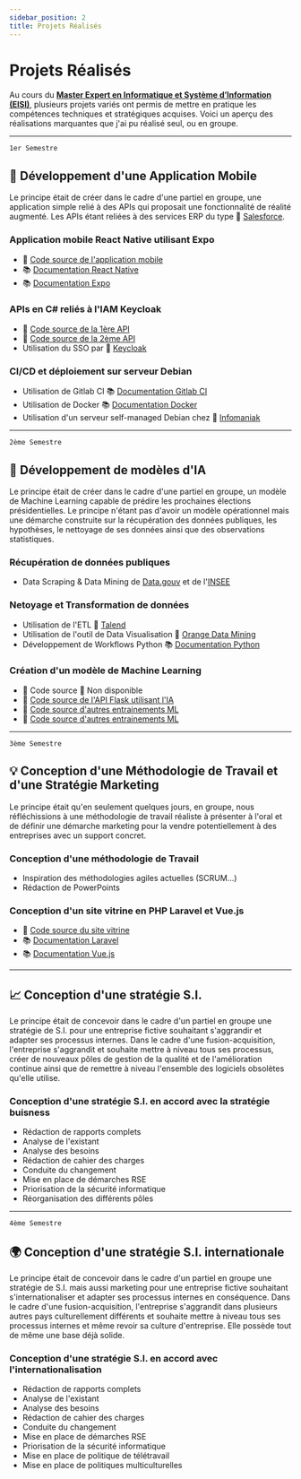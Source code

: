 ```yaml
---
sidebar_position: 2
title: Projets Réalisés
---
```


# Projets Réalisés

Au cours du **[Master Expert en Informatique et Système d’Information (EISI)](./index.md)**, plusieurs projets variés ont permis de mettre en pratique les compétences techniques et stratégiques acquises. Voici un aperçu des réalisations marquantes que j'ai pu réalisé seul, ou en groupe.

---

`1er Semestre`

## 📱 **Développement d'une Application Mobile**

Le principe était de créer dans le cadre d'une partiel en groupe, une application simple relié à des APIs qui proposait une fonctionnalité de réalité augmenté. Les APIs étant reliées à des services ERP du type 🌟 [Salesforce](https://www.salesforce.com/fr/).

### Application mobile React Native utilisant Expo

-   📁 [Code source de l'application mobile](https://gitlab.com/william-donnette/mspr1-mobile-app)
-   📚 [Documentation React Native](https://reactnative.dev/)
-   📚 [Documentation Expo](https://expo.dev/)

### APIs en C# reliés à l'IAM Keycloak

-   📁 [Code source de la 1ère API](https://gitlab.com/william-donnette/api-mspr)
-   📁 [Code source de la 2ème API](https://gitlab.com/william-donnette/mspr1-api-webshop)
-   Utilisation du SSO par 🌟 [Keycloak](https://www.keycloak.org/)

### CI/CD et déploiement sur serveur Debian

-   Utilisation de Gitlab CI 📚 [Documentation Gitlab CI](https://docs.gitlab.com/ee/ci/)
-   Utilisation de Docker 📚 [Documentation Docker](https://www.docker.com/)
-   Utilisation d'un serveur self-managed Debian chez 🌟 [Infomaniak](https://www.infomaniak.com/fr)

---

`2ème Semestre`

## 🤖 **Développement de modèles d'IA**

Le principe était de créer dans le cadre d'une partiel en groupe, un modèle de Machine Learning capable de prédire les prochaines élections présidentielles. Le principe n'étant pas d'avoir un modèle opérationnel mais une démarche construite sur la récupération des données publiques, les hypothèses, le nettoyage de ses données ainsi que des observations statistiques.

### Récupération de données publiques

-   Data Scraping & Data Mining de [Data.gouv](https://www.data.gouv.fr/fr/) et de l'[INSEE](https://www.insee.fr/fr/accueil)

### Netoyage et Transformation de données

-   Utilisation de l'ETL 🌟 [Talend](https://www.talend.com/fr/)
-   Utilisation de l'outil de Data Visualisation 🌟 [Orange Data Mining](https://orangedatamining.com/)
-   Développement de Workflows Python 📚 [Documentation Python](https://www.python.org/)

### Création d'un modèle de Machine Learning

-   📁 Code source 🚫 Non disponible
-   📁 [Code source de l'API Flask utilisant l'IA](https://gitlab.com/mspr2-big-data/mspr2-api-python)
-   📁 [Code source d'autres entrainements ML](https://colab.research.google.com/drive/118wWt86AgH0iVuVYtT0mpEgYxzpHk3YI?usp=sharing)
-   📁 [Code source d'autres entrainements ML](https://colab.research.google.com/drive/10R_LaG9Wc-4etv6G43pwkJw1oBbsqRqV?usp=sharing)

---

`3ème Semestre`

## 💡 **Conception d'une Méthodologie de Travail et d'une Stratégie Marketing**

Le principe était qu'en seulement quelques jours, en groupe, nous réfléchissions à une méthodologie de travail réaliste à présenter à l'oral et de définir une démarche marketing pour la vendre potentiellement à des entreprises avec un support concret.

### Conception d'une méthodologie de Travail

-   Inspiration des méthodologies agiles actuelles (SCRUM...)
-   Rédaction de PowerPoints

### Conception d'un site vitrine en PHP Laravel et Vue.js

-   📁 [Code source du site vitrine](https://github.com/william-donnette/preserva)
-   📚 [Documentation Laravel](https://laravel.com/)
-   📚 [Documentation Vue.js](https://vuejs.org/)

---

## 📈 **Conception d'une stratégie S.I.**

Le principe était de concevoir dans le cadre d'un partiel en groupe une stratégie de S.I. pour une entreprise fictive souhaitant s'aggrandir et adapter ses processus internes. Dans le cadre d'une fusion-acquisition, l'entreprise s'aggrandit et souhaite mettre à niveau tous ses processus, créer de nouveaux pôles de gestion de la qualité et de l'amélioration continue ainsi que de remettre à niveau l'ensemble des logiciels obsolètes qu'elle utilise.

### Conception d'une stratégie S.I. en accord avec la stratégie buisness

-   Rédaction de rapports complets
-   Analyse de l'existant
-   Analyse des besoins
-   Rédaction de cahier des charges
-   Conduite du changement
-   Mise en place de démarches RSE
-   Priorisation de la sécurité informatique
-   Réorganisation des différents pôles

---

`4ème Semestre`

## 🌍 **Conception d'une stratégie S.I. internationale**

Le principe était de concevoir dans le cadre d'un partiel en groupe une stratégie de S.I. mais aussi marketing pour une entreprise fictive souhaitant s'internationaliser et adapter ses processus internes en conséquence. Dans le cadre d'une fusion-acquisition, l'entreprise s'aggrandit dans plusieurs autres pays culturellement différents et souhaite mettre à niveau tous ses processus internes et même revoir sa culture d'entreprise. Elle possède tout de même une base déjà solide.

### Conception d'une stratégie S.I. en accord avec l'internationalisation

-   Rédaction de rapports complets
-   Analyse de l'existant
-   Analyse des besoins
-   Rédaction de cahier des charges
-   Conduite du changement
-   Mise en place de démarches RSE
-   Priorisation de la sécurité informatique
-   Mise en place de politique de télétravail
-   Mise en place de politiques multiculturelles
